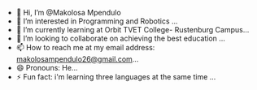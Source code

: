 - 👋 Hi, I’m @Makolosa Mpendulo
- 👀 I’m interested in Programming and Robotics ...
- 🌱 I’m currently learning at Orbit TVET College- Rustenburg Campus...
- 💞️ I’m looking to collaborate on achieving the best education ...
- 📫 How to reach me at my email address: makolosampendulo26@gmail.com...
- 😄 Pronouns: He...
- ⚡ Fun fact: i'm learning three languages at the same time ...

<!---
makolosa/makolosa is a ✨ special ✨ repository because its `README.md` (this file) appears on your GitHub profile.
You can click the Preview link to take a look at your changes.
--->
